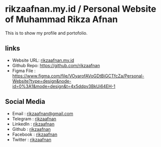 # rikzaafnan.my.id / Personal Website of Muhammad Rikza Afnan

This is to show my profile and portofolio.

## links

- Website URL: [rikzaafnan.my.id](https://rikzaafnan-profile.netlify.app)
- Github Repo: <https://github.com/rikzaafnan>
- Figma File : <https://www.figma.com/file/VOyarofAVoGDtBiGCTfcZa/Personal-Website?type=design&node-id=0%3A1&mode=design&t=4x5ddpv3BkUi64EH-1>

## Social Media
- Email : [rikzaafnan@gmail.com]()
- Telegram : [rikzaafnan]()
- LinkedIn : [rikzaafnan]()
- Github : [rikzaafnan]()
- Facebook : [rikzaafnan]()
- Twitter : [rikzaafnan]()
